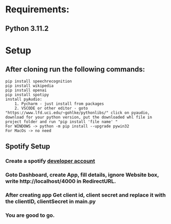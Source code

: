 # Requirements:

## Python 3.11.2
# Setup
## After cloning run the following commands:
    pip install speechrecognition   
    pip install wikipedia
    pip install openai
    pip install spotipy
    install pyAudio:
        1. Pycharm - just install from packages
        2. VSCODE or other editor - goto "https://www.lfd.uci.edu/~gohlke/pythonlibs/" click on pyaudio, download for your python version, put the downloaded whl file in project folder and run "pip install 'file name' " 
    For WINDOWS -> python -m pip install --upgrade pywin32 
    For MacOs -> no need

## Spotify Setup
### Create a spotify [developer account](https://developer.spotify.com/)
### Goto Dashboard, create App, fill details, ignore Website box, write http://localhost/4000 in RedirectURL.
### After creating app Get client id, client secret and replace it with the clientID, clientSecret in main.py
### You are good to go.



    